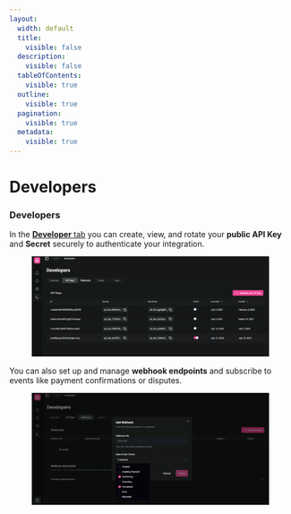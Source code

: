 ```yaml
---
layout:
  width: default
  title:
    visible: false
  description:
    visible: false
  tableOfContents:
    visible: true
  outline:
    visible: true
  pagination:
    visible: true
  metadata:
    visible: true
---
```


# Developers

### Developers

In the [**Developer** tab](https://dashboard.coinvoyage.io/developers)  you can create, view, and rotate your **public API Key** and **Secret** securely to authenticate your integration.

<figure><img src="../.gitbook/assets/image (5).png" alt=""><figcaption></figcaption></figure>

You can also set up and manage **webhook endpoints** and subscribe to events like payment confirmations or disputes.

<figure><img src="../.gitbook/assets/image (7).png" alt=""><figcaption></figcaption></figure>
